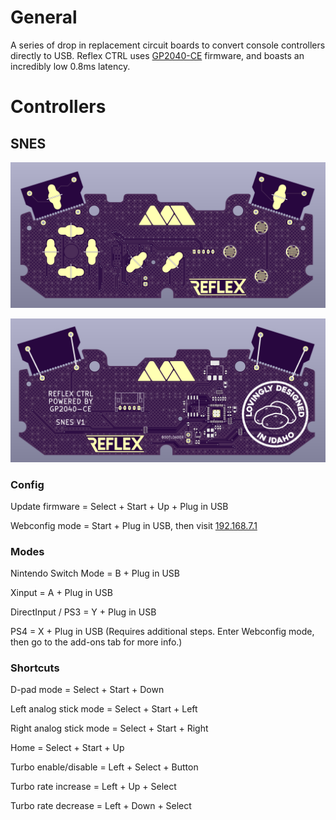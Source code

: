 # General
A series of drop in replacement circuit boards to convert console controllers directly to USB. Reflex CTRL uses [GP2040-CE](https://gp2040-ce.info/#/) firmware, and boasts an incredibly low 0.8ms latency.

# Controllers
## SNES
![alt text](https://github.com/misteraddons/Reflex-CTRL/blob/main/Images/snes-front.png "SNES Front")

![alt text](https://github.com/misteraddons/Reflex-CTRL/blob/main/Images/snes-rear.png "SNES Rear")

### Config
Update firmware = Select + Start + Up + Plug in USB

Webconfig mode = Start + Plug in USB, then visit [192.168.7.1](192.168.7.1)

### Modes

Nintendo Switch Mode = B + Plug in USB

Xinput = A + Plug in USB

DirectInput / PS3 = Y + Plug in USB

PS4 = X + Plug in USB (Requires additional steps. Enter Webconfig mode, then go to the add-ons tab for more info.)

### Shortcuts
D-pad mode = Select + Start + Down

Left analog stick mode = Select + Start + Left

Right analog stick mode = Select + Start + Right

Home = Select + Start + Up

Turbo enable/disable = Left + Select + Button

Turbo rate increase = Left + Up + Select

Turbo rate decrease = Left + Down + Select
